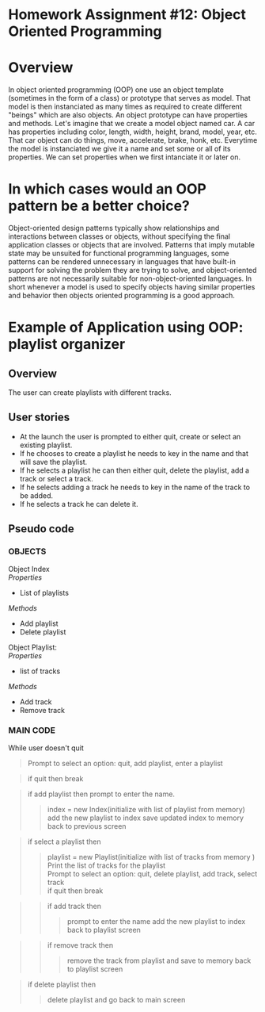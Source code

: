 # Homework Assignment #12: Object Oriented Programming

# Overview

In object oriented programming (OOP) one use an object template (sometimes in the form of a class) or prototype that serves as model. That model is then instanciated as many times as required to create different "beings" which are also objects.
An object prototype can have properties and methods. Let's imagine that we create a model object named car. A car has properties including color, length, width, height, brand, model, year, etc. That car object can do things, move, accelerate, brake, honk, etc. Everytime the model is instanciated we give it a name and set some or all of its properties. We can set properties when we first intanciate it or later on.

# In which cases would an OOP pattern be a better choice?

Object-oriented design patterns typically show relationships and interactions between classes or objects, without specifying the final application classes or objects that are involved. Patterns that imply mutable state may be unsuited for functional programming languages, some patterns can be rendered unnecessary in languages that have built-in support for solving the problem they are trying to solve, and object-oriented patterns are not necessarily suitable for non-object-oriented languages.
In short whenever a model is used to specify objects having similar properties and behavior then objects oriented programming is a good approach.

# Example of Application using OOP: playlist organizer

## Overview

The user can create playlists with different tracks.

## User stories

- At the launch the user is prompted to either quit, create or select an existing playlist.
- If he chooses to create a playlist he needs to key in the name and that will save the playlist.
- If he selects a playlist he can then either quit, delete the playlist, add a track or select a track.
- If he selects adding a track he needs to key in the name of the track to be added.
- If he selects a track he can delete it.

## Pseudo code

### OBJECTS

Object Index  
_Properties_

- List of playlists

_Methods_

- Add playlist
- Delete playlist

Object Playlist:  
_Properties_

- list of tracks

_Methods_

- Add track
- Remove track

### MAIN CODE

While user doesn't quit

> Prompt to select an option: quit, add playlist, enter a playlist

> if quit then break

> if add playlist then prompt to enter the name.
>
> > index = new Index(initialize with list of playlist from memory)  
> > add the new playlist to index
> > save updated index to memory
> > back to previous screen

> if select a playlist then
>
> > playlist = new Playlist(initialize with list of tracks from memory )  
> > Print the list of tracks for the playlist  
> > Prompt to select an option: quit, delete playlist, add track, select track  
> > if quit then break

> > if add track then
> >
> > > prompt to enter the name
> > > add the new playlist to index  
> > > back to playlist screen

> > if remove track then
> >
> > > remove the track from playlist and save to memory
> > > back to playlist screen

> if delete playlist then
>
> > delete playlist and go back to main screen
